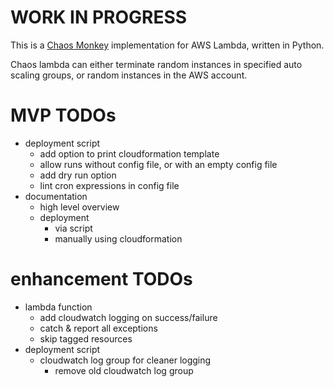 # WORK IN PROGRESS

This is a [Chaos Monkey](https://github.com/Netflix/chaosmonkey) implementation for AWS Lambda, written in Python.

Chaos lambda can either terminate random instances in specified auto scaling groups, or random instances in the AWS account.

# MVP TODOs
- deployment script
    - add option to print cloudformation template
    - allow runs without config file, or with an empty config file
    - add dry run option
    - lint cron expressions in config file
- documentation
    - high level overview
    - deployment
        - via script
        - manually using cloudformation

# enhancement TODOs
- lambda function
    - add cloudwatch logging on success/failure
    - catch & report all exceptions
    - skip tagged resources
- deployment script
    - cloudwatch log group for cleaner logging
        - remove old cloudwatch log group